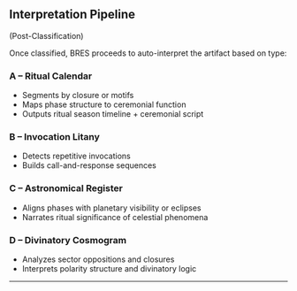 ## Interpretation Pipeline

 (Post-Classification)

Once classified, BRES proceeds to auto-interpret the artifact based on type:

### A – Ritual Calendar
- Segments by closure or motifs
- Maps phase structure to ceremonial function
- Outputs ritual season timeline + ceremonial script

### B – Invocation Litany
- Detects repetitive invocations
- Builds call-and-response sequences

### C – Astronomical Register
- Aligns phases with planetary visibility or eclipses
- Narrates ritual significance of celestial phenomena

### D – Divinatory Cosmogram
- Analyzes sector oppositions and closures
- Interprets polarity structure and divinatory logic

---